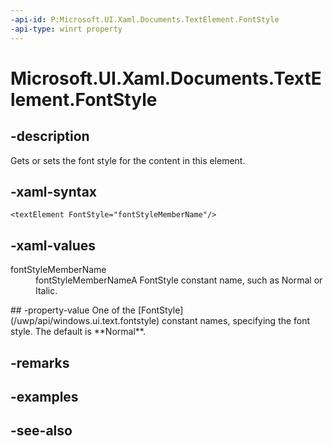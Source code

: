 ```yaml
---
-api-id: P:Microsoft.UI.Xaml.Documents.TextElement.FontStyle
-api-type: winrt property
---
```


<!-- Property syntax
public Windows.UI.Text.FontStyle FontStyle { get;  set; }
-->

# Microsoft.UI.Xaml.Documents.TextElement.FontStyle

## -description
Gets or sets the font style for the content in this element.

## -xaml-syntax
```xaml
<textElement FontStyle="fontStyleMemberName"/>
```


## -xaml-values
<dl><dt>fontStyleMemberName</dt><dd>fontStyleMemberNameA FontStyle constant name, such as Normal or Italic.</dd>
</dl>
## -property-value
One of the [FontStyle](/uwp/api/windows.ui.text.fontstyle) constant names, specifying the font style. The default is **Normal**.

## -remarks

## -examples

## -see-also
